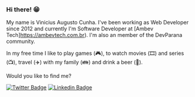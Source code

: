 ### Hi there! 😁

My name is Vinicius Augusto Cunha. I've been working as Web Developer since 2012 and currently I'm Software Developer at [Ambev Tech]https://ambevtech.com.br). I'm also an member of the DevParana community.

In my free time I like to play games (🎮), to watch movies (🎞️) and series (📺), travel (✈️) with my family (👪) and drink a beer (🍻).

Would you like to find me?

[![Twitter Badge](https://img.shields.io/badge/-Twitter-1ca0f1?style=flat-square&labelColor=1ca0f1&logo=twitter&logoColor=white&link=https://twitter.com/SobrinhoDoCunha)](https://twitter.com/SobrinhoDoCunha)
[![Linkedin Badge](https://img.shields.io/badge/-LinkedIn-blue?style=flat-square&logo=Linkedin&logoColor=white&link=https://www.linkedin.com/in/vin%C3%ADcius-augusto-cunha-0146b64b/)](https://www.linkedin.com/in/vin%C3%ADcius-augusto-cunha-0146b64b/)

